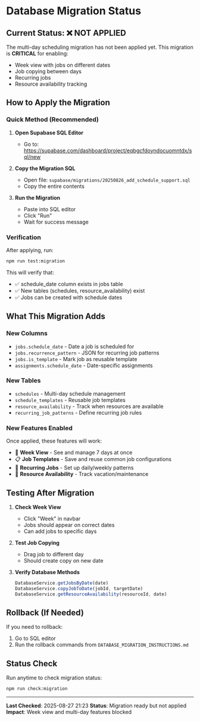# Database Migration Status

## Current Status: ❌ NOT APPLIED

The multi-day scheduling migration has not been applied yet. This migration is **CRITICAL** for enabling:
- Week view with jobs on different dates
- Job copying between days
- Recurring jobs
- Resource availability tracking

## How to Apply the Migration

### Quick Method (Recommended)
1. **Open Supabase SQL Editor**
   - Go to: https://supabase.com/dashboard/project/eqbgcfdoyndocuomntdx/sql/new
   
2. **Copy the Migration SQL**
   - Open file: `supabase/migrations/20250826_add_schedule_support.sql`
   - Copy the entire contents
   
3. **Run the Migration**
   - Paste into SQL editor
   - Click "Run"
   - Wait for success message

### Verification
After applying, run:
```bash
npm run test:migration
```

This will verify that:
- ✅ schedule_date column exists in jobs table
- ✅ New tables (schedules, resource_availability) exist  
- ✅ Jobs can be created with schedule dates

## What This Migration Adds

### New Columns
- `jobs.schedule_date` - Date a job is scheduled for
- `jobs.recurrence_pattern` - JSON for recurring job patterns
- `jobs.is_template` - Mark job as reusable template
- `assignments.schedule_date` - Date-specific assignments

### New Tables
- `schedules` - Multi-day schedule management
- `schedule_templates` - Reusable job templates
- `resource_availability` - Track when resources are available
- `recurring_job_patterns` - Define recurring job rules

### New Features Enabled
Once applied, these features will work:
- 📅 **Week View** - See and manage 7 days at once
- 📋 **Job Templates** - Save and reuse common job configurations  
- 🔄 **Recurring Jobs** - Set up daily/weekly patterns
- 👷 **Resource Availability** - Track vacation/maintenance

## Testing After Migration

1. **Check Week View**
   - Click "Week" in navbar
   - Jobs should appear on correct dates
   - Can add jobs to specific days

2. **Test Job Copying**
   - Drag job to different day
   - Should create copy on new date

3. **Verify Database Methods**
   ```javascript
   DatabaseService.getJobsByDate(date)
   DatabaseService.copyJobToDate(jobId, targetDate)
   DatabaseService.getResourceAvailability(resourceId, date)
   ```

## Rollback (If Needed)

If you need to rollback:
1. Go to SQL editor
2. Run the rollback commands from `DATABASE_MIGRATION_INSTRUCTIONS.md`

## Status Check

Run anytime to check migration status:
```bash
npm run check:migration
```

---

**Last Checked**: 2025-08-27 21:23
**Status**: Migration ready but not applied
**Impact**: Week view and multi-day features blocked